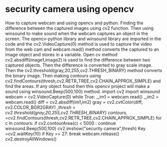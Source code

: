 # security camera using opencv
  How to capture webcam and using opencv and python. Finding the difference between the captured images using cv2 function. Then using winsound to make sound when the webcam captures an object in the screen.  The opencv-python library and winsound library are imported in the code and the cv2.VideoCapture(0) method is used to capture the video from the web cam and webcam.read() method converts the captured to an image object and stores in a variable.  Open cv method cv2.absdiff(image1,image2) is used to find the difference between two captured objects. Then the difference is converted to gray scale image. Then the cv2.threshold(gray,20,255,cv2.THRESH_BINARY) method converts the binary image.   Then making contours using cv2.findContours(thresh,cv2.RETR_TREE,cv2.CHAIN_APPROX_SIMPLE) and find the areas.  If any object found then this opencv project will make a sound using winsound.Beep(500,100) method.
  import cv2
import winsound
webcam = cv2.VideoCapture(0)
while True:
    _,im1 = webcam.read()
    _,im2 = webcam.read()
    diff = cv2.absdiff(im1,im2)
    gray = cv2.cvtColor(diff, cv2.COLOR_BGR2GRAY)
    _,thresh = cv2.threshold(gray,20,255,cv2.THRESH_BINARY)
    contours,_ =cv2.findContours(thresh,cv2.RETR_TREE,cv2.CHAIN_APPROX_SIMPLE)
    for c in contours:
        if cv2.contourArea(c) < 5000 :
            continue 
        winsound.Beep(500,100)
    cv2.imshow("security camera",thresh)
    Key =cv2.waitKey(10)
    if Key == 27:
         break
webcam.release()
cv2.destroyAllWindows()


